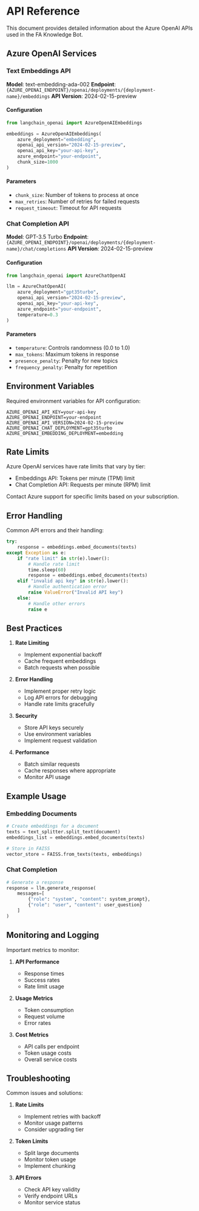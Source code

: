 # API Reference

This document provides detailed information about the Azure OpenAI APIs used in the FA Knowledge Bot.

## Azure OpenAI Services

### Text Embeddings API

**Model**: text-embedding-ada-002
**Endpoint**: `{AZURE_OPENAI_ENDPOINT}/openai/deployments/{deployment-name}/embeddings`
**API Version**: 2024-02-15-preview

#### Configuration
```python
from langchain_openai import AzureOpenAIEmbeddings

embeddings = AzureOpenAIEmbeddings(
    azure_deployment="embedding",
    openai_api_version="2024-02-15-preview",
    openai_api_key="your-api-key",
    azure_endpoint="your-endpoint",
    chunk_size=1000
)
```

#### Parameters
- `chunk_size`: Number of tokens to process at once
- `max_retries`: Number of retries for failed requests
- `request_timeout`: Timeout for API requests

### Chat Completion API

**Model**: GPT-3.5 Turbo
**Endpoint**: `{AZURE_OPENAI_ENDPOINT}/openai/deployments/{deployment-name}/chat/completions`
**API Version**: 2024-02-15-preview

#### Configuration
```python
from langchain_openai import AzureChatOpenAI

llm = AzureChatOpenAI(
    azure_deployment="gpt35turbo",
    openai_api_version="2024-02-15-preview",
    openai_api_key="your-api-key",
    azure_endpoint="your-endpoint",
    temperature=0.3
)
```

#### Parameters
- `temperature`: Controls randomness (0.0 to 1.0)
- `max_tokens`: Maximum tokens in response
- `presence_penalty`: Penalty for new topics
- `frequency_penalty`: Penalty for repetition

## Environment Variables

Required environment variables for API configuration:

```env
AZURE_OPENAI_API_KEY=your-api-key
AZURE_OPENAI_ENDPOINT=your-endpoint
AZURE_OPENAI_API_VERSION=2024-02-15-preview
AZURE_OPENAI_CHAT_DEPLOYMENT=gpt35turbo
AZURE_OPENAI_EMBEDDING_DEPLOYMENT=embedding
```

## Rate Limits

Azure OpenAI services have rate limits that vary by tier:

- Embeddings API: Tokens per minute (TPM) limit
- Chat Completion API: Requests per minute (RPM) limit

Contact Azure support for specific limits based on your subscription.

## Error Handling

Common API errors and their handling:

```python
try:
    response = embeddings.embed_documents(texts)
except Exception as e:
    if "rate limit" in str(e).lower():
        # Handle rate limit
        time.sleep(60)
        response = embeddings.embed_documents(texts)
    elif "invalid api key" in str(e).lower():
        # Handle authentication error
        raise ValueError("Invalid API key")
    else:
        # Handle other errors
        raise e
```

## Best Practices

1. **Rate Limiting**
   - Implement exponential backoff
   - Cache frequent embeddings
   - Batch requests when possible

2. **Error Handling**
   - Implement proper retry logic
   - Log API errors for debugging
   - Handle rate limits gracefully

3. **Security**
   - Store API keys securely
   - Use environment variables
   - Implement request validation

4. **Performance**
   - Batch similar requests
   - Cache responses where appropriate
   - Monitor API usage

## Example Usage

### Embedding Documents
```python
# Create embeddings for a document
texts = text_splitter.split_text(document)
embeddings_list = embeddings.embed_documents(texts)

# Store in FAISS
vector_store = FAISS.from_texts(texts, embeddings)
```

### Chat Completion
```python
# Generate a response
response = llm.generate_response(
    messages=[
        {"role": "system", "content": system_prompt},
        {"role": "user", "content": user_question}
    ]
)
```

## Monitoring and Logging

Important metrics to monitor:

1. **API Performance**
   - Response times
   - Success rates
   - Rate limit usage

2. **Usage Metrics**
   - Token consumption
   - Request volume
   - Error rates

3. **Cost Metrics**
   - API calls per endpoint
   - Token usage costs
   - Overall service costs

## Troubleshooting

Common issues and solutions:

1. **Rate Limits**
   - Implement retries with backoff
   - Monitor usage patterns
   - Consider upgrading tier

2. **Token Limits**
   - Split large documents
   - Monitor token usage
   - Implement chunking

3. **API Errors**
   - Check API key validity
   - Verify endpoint URLs
   - Monitor service status

